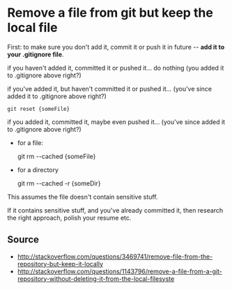 ﻿# Remove a file from git but keep the local file

First: to make sure you don't add it, commit it or push it in future -- **add it to your .gitignore file**.

if you haven't added it, committed it or pushed it... do nothing (you added it to .gitignore above right?)

if you've added it, but haven't committed it or pushed it... (you've since added it to .gitignore above right?)

    git reset {someFile}


if you added it, committed it, maybe even pushed it... (you've since added it to .gitignore above right?)

 * for a file:

    git rm --cached {someFile}

 * for a directory

    git rm --cached -r {someDir}


This assumes the file doesn't contain sensitive stuff.

If it contains sensitive stuff, and you've already committed it, then research the right approach, polish your resume etc.


## Source

 * http://stackoverflow.com/questions/3469741/remove-file-from-the-repository-but-keep-it-locally
 * http://stackoverflow.com/questions/1143796/remove-a-file-from-a-git-repository-without-deleting-it-from-the-local-filesyste